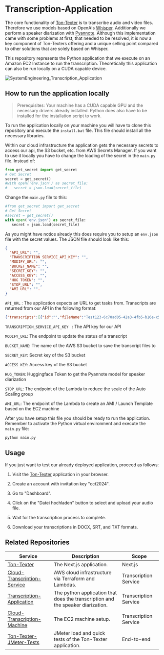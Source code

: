 # Transcription-Application

The core functionality of [Ton-Texter](https://ton-texter.de) is to transcribe audio and video files. Therefore we use models based on OpenAIs [Whisper](https://github.com/openai/whisper). Additionally we perform a speaker diarization with [Pyannote](https://huggingface.co/pyannote). Although this implementation came with some problems at first, that needed to be resolved, it is now a key component of Ton-Texters offering and a unique selling point compared to other solutions that are solely based on Whisper.

This repository represents the Python application that we execute on an Amazon EC2 Instance to run the transcription. Theoretically this application can also be run locally on a CUDA capable device.

![SystemEngineering_Transcription_Application](https://github.com/user-attachments/assets/dbeaf3aa-c0d1-48bc-968e-a2824803e4f8)


## How to run the application locally

> Prerequisites: Your machine has a CUDA capable GPU and the necessary drivers already installed. Python does also have to be installed for the installation script to work.

To run the application locally on your machine you will have to clone this repository and execute the `install.bat` file. This file should install all the necessary libraries.

Within our cloud infrastructure the application gets the necessary secrets to access our api, the S3 bucket, etc. from AWS Secrets Manager. If you want to use it locally you have to change the loading of the secret in the `main.py` file. Instead of:

```python
from get_secret import get_secret
# Get Secret
secret = get_secret()
#with open('env.json') as secret_file:
#   secret = json.load(secret_file)
```

Change the `main.py` file to this:

```python
#from get_secret import get_secret
# Get Secret
#secret = get_secret()
with open('env.json') as secret_file:
   secret = json.load(secret_file)
```

As you might have notice already this does require you to setup an `env.json` file with the secret values. The JSON file should look like this:

```json
{
  "API_URL": "",
  "TRANSCRIPTION_SERVICE_API_KEY": "",
  "MODIFY_URL": "",
  "BUCKET_NAME": "",
  "SECRET_KEY": "",
  "ACCESS_KEY": "",
  "HUG_TOKEN": "",
  "STOP_URL": "",
  "AMI_URL": "".
}
```

`API_URL` : The application expects an URL to get tasks from. Transcripts are returned from our API in the following format:

```json
{"transcripts":[{"id":"","fileName":"Test123-6c70ad05-42a3-4fb5-b16e-c53f7db2b500","fileExtension":".wav","fileNameWithExt":"Test123-6c70ad05-42a3-4fb5-b16e-c53f7db2b500.wav","displayFilename":"Test123.wav","preview":"SPEAKER_00:  And so my fellow Americans, ask not what your country can do for you, ask what you can do for your country. \n","status":"SUCCESS","createdAt":"2024-02-01T10:04:14.318Z","updatedAt":"2024-02-01T10:05:08.804Z","userId":"ab63cb3a-98db-488b-9750-0133f49f6cfe"},...]}
```

`TRANSCRIPTION_SERVICE_API_KEY ` : The API key for our API

`MODIFY_URL`: The endpoint to update the status of a transcript

`BUCKET_NAME`: The name of the AWS S3 bucket to save the transcript files to

`SECRET_KEY`: Secret key of the S3 bucket

`ACCESS_KEY`: Access key of the S3 bucket

`HUG_TOKEN`: Huggingface Token to get the Pyannote model for speaker diarization

`STOP_URL`: The endpoint of the Lambda to reduce the scale of the Auto Scaling group

`AMI_URL`: The endpoint of the Lambda to create an AMI / Launch Template based on the EC2 machine

After you have setup this file you should be ready to run the application. Remember to activate the Python virtual environment and execute the `main.py` file:

```bash
python main.py
```

## Usage

If you just want to test our already deployed application, proceed as follows:

1. Visit the [Ton-Texter](https://ton-texter.de) application in your browser.

2. Create an account with invitation key "cct2024".

3. Go to "Dashboard".

4. Click on the "Datei hochladen" button to select and upload your audio file.

5. Wait for the transcription process to complete.

6. Download your transcriptions in DOCX, SRT, and TXT formats.

## Related Repositories

| Service                                                      | Description                                                  | Scope                 |
| ------------------------------------------------------------ | ------------------------------------------------------------ | --------------------- |
| [Ton-Texter](https://github.com/ns144/Cloud-Transcription-Service) | The Next.js application.          | Next.js |
| [Cloud-Transcription-Service](https://github.com/ns144/Cloud-Transcription-Service) | AWS cloud infrastructure via Terraform and Lambdas.          | Transcription Service |
| [Transcription-Application](https://github.com/ns144/Transcription-Application) | The python application that does the transcription and the speaker diarization. | Transcription Service |
| [Cloud-Transcription-Machine](https://github.com/ns144/Cloud-Transcription-Machine) | The EC2 machine setup.                                       | Transcription Service |
| [Ton-Texter-JMeter-Tests](https://github.com/hanneskoksch/Ton-Texter-JMeter-Tests) | JMeter load and quick tests of the Ton-Texter application.   | End-to-end            |
